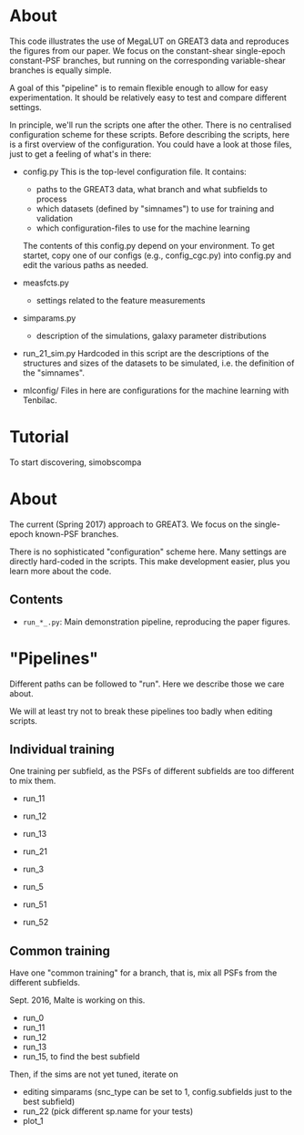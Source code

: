 

About
=====

This code illustrates the use of MegaLUT on GREAT3 data and reproduces the figures from our paper.
We focus on the constant-shear single-epoch constant-PSF branches, but running on the corresponding variable-shear branches is equally simple.

A goal of this "pipeline" is to remain flexible enough to allow for easy experimentation. It should be relatively easy to test and compare different settings. 

In principle, we'll run the scripts one after the other.
There is no centralised configuration scheme for these scripts. Before describing the scripts, here is a first overview of the configuration. You could have a look at those files, just to get a feeling of what's in there:

  - config.py
  	This is the top-level configuration file. It contains:
  	- paths to the GREAT3 data, what branch and what subfields to process
	- which datasets (defined by "simnames") to use for training and validation
	- which configuration-files to use for the machine learning

	The contents of this config.py depend on your environment. To get startet, copy one of our configs (e.g., config_cgc.py) into
	config.py and edit the various paths as needed.

  - measfcts.py
    - settings related to the feature measurements

  - simparams.py
    - description of the simulations, galaxy parameter distributions 

  - run_21_sim.py
  	Hardcoded in this script are the descriptions of the structures and sizes of the datasets to be simulated, i.e.
	the definition of the "simnames".

  - mlconfig/
  	Files in here are configurations for the machine learning with Tenbilac.




Tutorial
========


To start discovering, simobscompa
















About
=====

The current (Spring 2017) approach to GREAT3.
We focus on the single-epoch known-PSF branches.

There is no sophisticated "configuration" scheme here. Many settings are directly hard-coded in the scripts.
This make development easier, plus you learn more about the code.


Contents
--------


- ``run_*_.py``: Main demonstration pipeline, reproducing the paper figures.






"Pipelines"
===========

Different paths can be followed to "run". Here we describe those we care about. 

We will at least try not to break these pipelines too badly when editing scripts.


Individual training
-------------------

One training per subfield, as the PSFs of different subfields are too different to mix them.

- run_11
- run_12
- run_13

- run_21


- run_3

- run_5
- run_51
- run_52



Common training
---------------

Have one "common training" for a branch, that is, mix all PSFs from the different subfields.

Sept. 2016, Malte is working on this.

- run_0
- run_11
- run_12
- run_13
- run_15, to find the best subfield

Then, if the sims are not yet tuned, iterate on
- editing simparams (snc_type can be set to 1, config.subfields just to the best subfield)
- run_22 (pick different sp.name for your tests)
- plot_1


